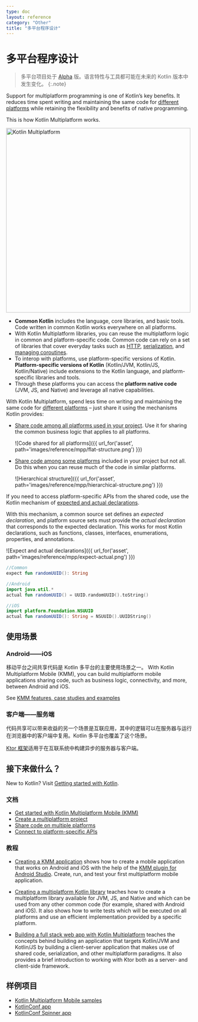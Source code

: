 ```yaml
---
type: doc
layout: reference
category: "Other"
title: "多平台程序设计"
---
```


# 多平台程序设计

> 多平台项目处于 [Alpha](evolution/components-stability.html) 版。语言特性与工具都可能在未来的 Kotlin 版本中发生变化。
{:.note}

Support for multiplatform programming is one of Kotlin’s key benefits. It reduces time spent writing and maintaining the
 same code for [different platforms](mpp-supported-platforms.html) while retaining the flexibility and benefits of native programming. 

This is how Kotlin Multiplatform works.

<img class="img-responsive" src="{{ url_for('asset', path='images/reference/mpp/kotlin-multiplatform.png' )}}" alt
="Kotlin Multiplatform" width="500" />

*   **Common Kotlin** includes the language, core libraries, and basic tools. Code written in common Kotlin works 
everywhere on all platforms.
*   With Kotlin Multiplatform libraries, you can reuse the multiplatform logic in common and platform-specific code. 
Common code can rely on a set of libraries that cover everyday tasks such as [HTTP](http://ktor.io/clients/http-client/multiplatform.html), [serialization](https://github.com/Kotlin/kotlinx.serialization), and [managing 
coroutines](https://github.com/Kotlin/kotlinx.coroutines).
*   To interop with platforms, use platform-specific versions of Kotlin. **Platform-specific versions of Kotlin** 
(Kotlin/JVM, Kotlin/JS, Kotlin/Native) include extensions to the Kotlin language, and platform-specific libraries and tools. 
*   Through these platforms you can access the **platform native code** (JVM, JS, and Native) and leverage all native
 capabilities.

With Kotlin Multiplatform, spend less time on writing and maintaining the same code for [different platforms](mpp-supported-platforms.html)
 – just share it using the mechanisms Kotlin provides:

*   [Share code among all platforms used in your project](mpp-share-on-platforms.html#share-code-on-all-platforms). Use it for sharing the common 
business logic that applies to all platforms. 
     
    ![Code shared for all platforms]({{ url_for('asset', path='images/reference/mpp/flat-structure.png') }})
    
*   [Share code among some platforms](mpp-share-on-platforms.html#share-code-on-similar-platforms) included in your project but not all. Do this 
when you can reuse much of the code in similar platforms.  
    
    ![Hierarchical structure]({{ url_for('asset', path='images/reference/mpp/hierarchical-structure.png') }})

If you need to access platform-specific APIs from the shared code, use the Kotlin mechanism of [expected and actual 
declarations](mpp-connect-to-apis.html).

With this mechanism, a common source set defines an *expected declaration*, and platform source sets must provide the 
*actual declaration* that corresponds to the expected declaration. This works for most Kotlin declarations, such as 
functions, classes, interfaces, enumerations, properties, and annotations.

![Expect and actual declarations]({{ url_for('asset', path='images/reference/mpp/expect-actual.png') }})

<div class="sample" markdown="1" theme="idea" data-highlight-only>

```kotlin
//Common
expect fun randomUUID(): String
```

</div>

<div class="sample" markdown="1" theme="idea" data-highlight-only>

```kotlin
//Android
import java.util.*
actual fun randomUUID() = UUID.randomUUID().toString()
```

</div>

<div class="sample" markdown="1" theme="idea" data-highlight-only>

```kotlin
//iOS
import platform.Foundation.NSUUID
actual fun randomUUID(): String = NSUUID().UUIDString()
```

</div>

## 使用场景

### Android——iOS

移动平台之间共享代码是 Kotlin 多平台的主要使用场景之一。 With Kotlin Multiplatform Mobile (KMM), 
you can build multiplatform mobile applications sharing code, such as business logic, connectivity, 
and more, between Android and iOS.

See [KMM features, case studies and examples](https://kotlinlang.org/lp/mobile/)

### 客户端——服务端

代码共享可以带来收益的另一个场景是互联应用，其中的逻辑可以<!--
-->在服务器与运行在浏览器中的客户端中复用。Kotlin 多平台也覆盖了<!--
-->这个场景。

[Ktor 框架](https://ktor.kotlincn.net/)适用于在互联系统中构建异步的服务器与客户端。

## 接下来做什么？

New to Kotlin? Visit [Getting started with Kotlin](/docs/tutorials/getting-started.html).

### 文档

* [Get started with Kotlin Multiplatform Mobile (KMM)](https://kotlinlang.org/docs/mobile/getting-started.html)
* [Create a multiplatform project](mpp-create-lib.html)
* [Share code on multiple platforms](mpp-share-on-platforms.html)
* [Connect to platform-specific APIs](mpp-connect-to-apis.html)

### 教程

* [Creating a KMM application](https://kotlinlang.org/docs/mobile/create-first-app.html) shows how to create a mobile application that works on Android and iOS with the help of the [KMM plugin for Android Studio](https://plugins.jetbrains.com/plugin/14936-kotlin-multiplatform-mobile).
Create, run, and test your first multiplatform mobile application.

* [Creating a multiplatform Kotlin library](/docs/tutorials/mpp/multiplatform-library.html) teaches how to create a multiplatform 
library available for JVM, JS, and Native and which can be used from any other common code (for example, shared with 
Android and iOS). It also shows how to write tests which will be executed on all platforms and use an efficient implementation
 provided by a specific platform.
 
* [Building a full stack web app with Kotlin Multiplatform](https://play.kotlinlang.org/hands-on/Full%20Stack%20Web%20App%20with%20Kotlin%20Multiplatform/01_Introduction) 
  teaches the concepts behind building an application that targets Kotlin/JVM and Kotlin/JS by building a client-server 
  application that makes use of shared code, serialization, and other multiplatform paradigms. It also provides a brief
  introduction to working with Ktor both as a server- and client-side framework.
  
## 样例项目

- [Kotlin Multiplatform Mobile samples](https://kotlinlang.org/docs/mobile/samples.html)
- [KotlinConf app](https://github.com/JetBrains/kotlinconf-app)
- [KotlinConf Spinner app](https://github.com/jetbrains/kotlinconf-spinner)

